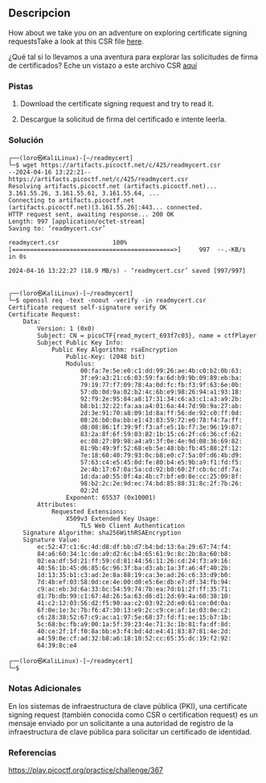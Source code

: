 ## Descripcion
How about we take you on an adventure on exploring certificate signing requestsTake a look at this CSR file [here](https://artifacts.picoctf.net/c/425/readmycert.csr).

¿Qué tal si lo llevamos a una aventura para explorar las solicitudes de firma de certificados? Eche un vistazo a este archivo CSR [aquí](https://artifacts.picoctf.net/c/425/readmycert.csr)
### Pistas
1. Download the certificate signing request and try to read it.

1. Descargue la solicitud de firma del certificado e intente leerla.
### Solución
```
┌──(loro㉿KaliLinux)-[~/readmycert]
└─$ wget https://artifacts.picoctf.net/c/425/readmycert.csr                                
--2024-04-16 13:22:21--  https://artifacts.picoctf.net/c/425/readmycert.csr
Resolving artifacts.picoctf.net (artifacts.picoctf.net)... 3.161.55.26, 3.161.55.61, 3.161.55.64, ...
Connecting to artifacts.picoctf.net (artifacts.picoctf.net)|3.161.55.26|:443... connected.
HTTP request sent, awaiting response... 200 OK
Length: 997 [application/octet-stream]
Saving to: ‘readmycert.csr’

readmycert.csr               100%[=============================================>]     997  --.-KB/s    in 0s      

2024-04-16 13:22:27 (18.9 MB/s) - ‘readmycert.csr’ saved [997/997]

                                                                                                                   
┌──(loro㉿KaliLinux)-[~/readmycert]
└─$ openssl req -text -noout -verify -in readmycert.csr
Certificate request self-signature verify OK
Certificate Request:
    Data:
        Version: 1 (0x0)
        Subject: CN = picoCTF{read_mycert_693f7c03}, name = ctfPlayer
        Subject Public Key Info:
            Public Key Algorithm: rsaEncryption
                Public-Key: (2048 bit)
                Modulus:
                    00:fa:7e:5e:e0:c1:dd:99:26:ae:4b:c0:b2:0b:63:
                    3f:e9:a3:21:c6:03:59:fa:6d:b9:9b:09:89:eb:ba:
                    79:19:77:f7:09:78:4a:0d:fc:fb:f3:9f:63:6e:0b:
                    57:db:0d:9a:02:b2:4c:6b:e9:98:26:94:a1:93:18:
                    92:f9:2e:95:84:a8:17:31:34:c6:a3:c1:a3:a9:2b:
                    b8:b1:32:22:fa:aa:a4:01:6a:44:7d:9b:9a:27:ab:
                    2d:3e:91:70:a8:09:1d:8a:ff:56:de:92:c0:ff:0d:
                    08:26:b0:0a:bb:e1:43:83:59:72:e0:78:f4:7a:ff:
                    d8:08:86:1f:39:9f:f3:af:e5:1b:f7:3e:96:19:87:
                    83:2a:8f:6f:59:03:82:1b:15:c6:2f:c6:36:cf:62:
                    ec:08:27:89:98:a4:a9:3f:0e:4e:9d:08:36:69:82:
                    81:9b:49:9f:52:68:eb:5e:48:bb:fb:45:88:2f:12:
                    7e:18:60:40:79:93:0c:b8:e0:c7:5a:0f:d6:4b:d9:
                    57:63:c4:e5:45:0d:fe:80:b4:e5:9b:a9:f1:fd:f5:
                    2e:4b:17:67:0a:5a:cd:92:b0:60:2f:cb:6c:df:7a:
                    1d:da:a0:55:0f:4a:4b:c7:bf:e0:8e:cc:25:09:8f:
                    98:b2:2c:2e:9d:ec:74:bd:85:88:31:8c:2f:7b:26:
                    02:2d
                Exponent: 65537 (0x10001)
        Attributes:
            Requested Extensions:
                X509v3 Extended Key Usage: 
                    TLS Web Client Authentication
    Signature Algorithm: sha256WithRSAEncryption
    Signature Value:
        ec:52:47:c1:6c:4d:d8:df:bb:d7:b4:bd:13:6a:29:67:74:f4:
        84:a6:60:34:1c:de:a9:d2:6c:b4:65:61:9c:8c:2b:8a:60:b8:
        02:ea:df:5d:21:ff:59:cd:81:44:56:11:26:cd:24:f3:a9:16:
        40:56:1b:45:d6:85:6c:96:3f:ba:d3:ab:1a:3f:a6:4f:40:2b:
        1d:13:35:b1:c3:ad:2e:8a:88:19:ca:3e:ad:26:c6:33:d9:b0:
        7d:4b:ef:03:58:0d:ce:4e:00:d0:e5:6e:db:e7:df:34:fb:94:
        c9:ac:eb:3d:6a:33:bc:54:59:74:7b:ea:7d:b1:2f:ff:35:71:
        d1:7b:db:99:c1:67:4d:26:5a:63:d6:d1:2d:69:4a:60:38:10:
        41:c2:12:03:56:d2:f5:90:aa:c2:03:92:2d:e0:61:ce:0d:0a:
        6f:0e:1e:3c:7b:f6:47:30:13:e9:2c:c9:ce:af:1e:03:0e:c2:
        c6:28:38:52:67:c9:ac:a1:97:5e:68:37:fd:f1:ee:15:b7:1b:
        5c:68:bc:fb:a9:00:1a:5f:39:23:4e:71:3c:1b:81:fa:df:8d:
        40:ce:2f:1f:f0:8a:bb:e3:f4:bd:4d:e4:41:83:87:81:4e:2d:
        a4:59:0e:cf:ad:32:b8:a6:18:10:52:cc:65:35:dc:19:f2:92:
        64:39:8c:e4
                                                                                                                   
┌──(loro㉿KaliLinux)-[~/readmycert]
└─$ 

```
### Notas Adicionales
En los sistemas de infraestructura de clave pública (PKI), una certificate signing request (también conocida como CSR o certification request) es un mensaje enviado por un solicitante a una autoridad de registro de la infraestructura de clave pública para solicitar un certificado de identidad.
### Referencias
https://play.picoctf.org/practice/challenge/367
